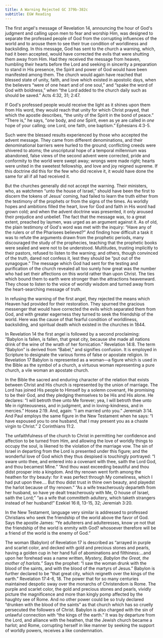 ```yaml
---
title: A Warning Rejected GC 379b-382c
subtitle: EGW Reading
---
```


The first angel's message of Revelation 14, announcing the hour of God's judgment and calling upon men to fear and worship Him, was designed to separate the professed people of God from the corrupting influences of the world and to arouse them to see their true condition of worldliness and backsliding. In this message, God has sent to the church a warning, which, had it been accepted, would have corrected the evils that were shutting them away from Him. Had they received the message from heaven, humbling their hearts before the Lord and seeking in sincerity a preparation to stand in His presence, the Spirit and power of God would have been manifested among them. The church would again have reached that blessed state of unity, faith, and love which existed in apostolic days, when the believers “were of one heart and of one soul,” and “spake the word of God with boldness,” when “the Lord added to the church daily such as should be saved.” Acts 4:32, 31; 2:47.

If God's professed people would receive the light as it shines upon them from His word, they would reach that unity for which Christ prayed, that which the apostle describes, “the unity of the Spirit in the bond of peace.” “There is,” he says, “_one_ body, and _one_ Spirit, even as ye are called in _one_ hope of your calling; one Lord, one faith, one baptism.” Ephesians 4:3-5.

Such were the blessed results experienced by those who accepted the advent message. They came from different denominations, and their denominational barriers were hurled to the ground; conflicting creeds were shivered to atoms; the unscriptural hope of a temporal millennium was abandoned, false views of the second advent were corrected, pride and conformity to the world were swept away; wrongs were made right; hearts were united in the sweetest fellowship, and love and joy reigned supreme. If this doctrine did this for the few who did receive it, it would have done the same for all if all had received it.

But the churches generally did not accept the warning. Their ministers, who, as watchmen “unto the house of Israel,” should have been the first to discern the tokens of Jesus’ coming, had failed to learn the truth either from the testimony of the prophets or from the signs of the times. As worldly hopes and ambitions filled the heart, love for God and faith in His word had grown cold; and when the advent doctrine was presented, it only aroused their prejudice and unbelief. The fact that the message was, to a great extent, preached by laymen, was urged as an argument against it. As of old, the plain testimony of God's word was met with the inquiry: “Have any of the rulers or of the Pharisees believed?” And finding how difficult a task it was to refute the arguments drawn from the prophetic periods, many discouraged the study of the prophecies, teaching that the prophetic books were sealed and were not to be understood. Multitudes, trusting implicitly to their pastors, refused to listen to the warning; and others, though convinced of the truth, dared not confess it, lest they should be “put out of the synagogue.” The message which God had sent for the testing and purification of the church revealed all too surely how great was the number who had set their affections on this world rather than upon Christ. The ties which bound them to earth were stronger than the attractions heavenward. They chose to listen to the voice of worldly wisdom and turned away from the heart-searching message of truth.

In refusing the warning of the first angel, they rejected the means which Heaven had provided for their restoration. They spurned the gracious messenger that would have corrected the evils which separated them from God, and with greater eagerness they turned to seek the friendship of the world. Here was the cause of that fearful condition of worldliness, backsliding, and spiritual death which existed in the churches in 1844.

In Revelation 14 the first angel is followed by a second proclaiming: “Babylon is fallen, is fallen, that great city, because she made all nations drink of the wine of the wrath of her fornication.” Revelation 14:8. The term “Babylon” is derived from “Babel,” and signifies confusion. It is employed in Scripture to designate the various forms of false or apostate religion. In Revelation 17 Babylon is represented as a woman—a figure which is used in the Bible as the symbol of a church, a virtuous woman representing a pure church, a vile woman an apostate church.

In the Bible the sacred and enduring character of the relation that exists between Christ and His church is represented by the union of marriage. The Lord has joined His people to Himself by a solemn covenant, He promising to be their God, and they pledging themselves to be His and His alone. He declares: “I will betroth thee unto Me forever; yea, I will betroth thee unto Me in righteousness, and in judgment, and in loving-kindness, and in mercies.” Hosea 2:19. And, again: “I am married unto you.” Jeremiah 3:14. And Paul employs the same figure in the New Testament when he says: “I have espoused you to one husband, that I may present you as a chaste virgin to Christ.” 2 Corinthians 11:2.

The unfaithfulness of the church to Christ in permitting her confidence and affection to be turned from Him, and allowing the love of worldly things to occupy the soul, is likened to the violation of the marriage vow. The sin of Israel in departing from the Lord is presented under this figure; and the wonderful love of God which they thus despised is touchingly portrayed: “I sware unto thee, and entered into a covenant with thee, saith the Lord God, and thou becamest Mine.” “And thou wast exceeding beautiful and thou didst prosper into a kingdom. And thy renown went forth among the heathen for thy beauty: for it was perfect through My comeliness, which I had put upon thee.... But thou didst trust in thine own beauty, and playedst the harlot because of thy renown.” “As a wife treacherously departeth from her husband, so have ye dealt treacherously with Me, O house of Israel, saith the Lord;” “as a wife that committeth adultery, which taketh strangers instead of her husband!” Ezekiel 16:8, 13-15, 32; Jeremiah 3:20.

In the New Testament, language very similar is addressed to professed Christians who seek the friendship of the world above the favor of God. Says the apostle James: “Ye adulterers and adulteresses, know ye not that the friendship of the world is enmity with God? whosoever therefore will be a friend of the world is the enemy of God.”

The woman (Babylon) of Revelation 17 is described as “arrayed in purple and scarlet color, and decked with gold and precious stones and pearls, having a golden cup in her hand full of abominations and filthiness:...and upon her forehead was a name written, _Mystery, Babylon the Great, the mother of harlots.”_ Says the prophet: “I saw the woman drunk with the blood of the saints, and with the blood of the martyrs of Jesus.” Babylon is further declared to be “that great city, which reigneth over the kings of the earth.” Revelation 17:4-6, 18. The power that for so many centuries maintained despotic sway over the monarchs of Christendom is Rome. The purple and scarlet color, the gold and precious stones and pearls, vividly picture the magnificence and more than kingly pomp affected by the haughty see of Rome. And no other power could be so truly declared “drunken with the blood of the saints” as that church which has so cruelly persecuted the followers of Christ. Babylon is also charged with the sin of unlawful connection with “the kings of the earth.” It was by departure from the Lord, and alliance with the heathen, that the Jewish church became a harlot; and Rome, corrupting herself in like manner by seeking the support of worldly powers, receives a like condemnation.